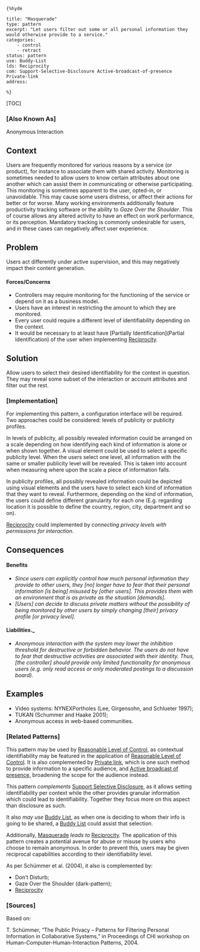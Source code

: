    {%hyde

    title: "Masquerade"
    type: pattern
    excerpt: "Let users filter out some or all personal information they would otherwise provide to a service."
    categories:
        - control
        - retract
    status: pattern
    use: Buddy-List
    lds: Reciprocity
    com: Support-Selective-Disclosure Active-broadcast-of-presence Private-link
    address:

    %}

[TOC]

### [Also Known As]
<!-- All other names the pattern is known by.-->

Anonymous Interaction

## Context
<!-- The situations in which the pattern may apply.-->

Users are frequently monitored for various reasons by a service (or product), for instance to associate them with shared activity. Monitoring is sometimes needed to allow users to know certain attributes about one another which can assist them in communicating or otherwise participating. This monitoring is sometimes apparent to the user, opted-in, or unavoidable. This may cause some users distress, or affect their actions for better or for worse. Many working environments additionally feature productivity tracking software or the ability to _Gaze Over the Shoulder_. This of course allows any altered activity to have an effect on work performance, or its perception. Mandatory tracking is commonly undesirable for users, and in these cases can negatively affect user experience.

## Problem
<!-- The problem a pattern addresses, including a list of forces describing why a problem might be difficult to solve.-->

Users act differently under active supervision, and this may negatively impact their content generation.

#### Forces/Concerns
- Controllers may require monitoring for the functioning of the service or depend on it as a business model.
- Users have an interest in restricting the amount to which they are monitored.
- Every user could require a different level of identifiability depending on the context.
- It would be necessary to at least have [Partially Identification](Partial Identification) of the user when implementing [Reciprocity](Reciprocity).

## Solution
<!-- A concise description of how the pattern addresses the problem.-->

Allow users to select their desired identifiability for the context in question. They may reveal some subset of the interaction or account attributes and filter out the rest.

<!--### [Structure]-->
<!--A detailed specification of the structural aspects of the pattern. A class diagram if applicable.-->



### [Implementation]
<!--Guidelines for implementing the pattern; code fragments; suggested PETS; policy fragments.-->

For implementing this pattern, a configuration interface will be required. Two approaches could be considered: levels of publicity or publicity profiles.

In levels of publicity, all possibly revealed information could be arranged on a scale depending on how identifying each kind of information is alone or when shown together. A visual element could be used to select a specific publicity level. When the users select one level, all information with the same or smaller publicity level will be revealed. This is taken into account when measuring where upon the scale a piece of information falls.

In publicity profiles, all possibly revealed information could be depicted using visual elements and the users have to select each kind of information that they want to reveal. Furthermore, depending on the kind of information, the users could define different granularity for each one (E.g. regarding location it is possible to define the country, region, city, department and so on).

[Reciprocity](Reciprocity) could implemented by _connecting privacy levels with permissions for interaction._

## Consequences
<!--The advantages (benefits) and disadvantages (liabilities) of applying the pattern.-->

#### Benefits
- _Since users can explicitly control how much personal information they provide to other users, they [no] longer have to fear that their personal information [is being] misused by [other users]. This provides them with an environment that is as private as the situation [demands]._
- _[Users] can decide to discuss private matters without the possibility of being monitored by other users by simply changing [their] privacy profile [or privacy level]._

#### Liabilities._
- _Anonymous interaction with the system may lower the inhibition threshold for destructive or forbidden behavior. The users do not have to fear that destructive activities are associated with their identity. Thus, [the controller] should provide only limited functionality for anonymous users (e.g. only read access or only moderated postings to a discussion board)._

<!--### [Constraints]-->
<!-- limitations as a consequence of applying the pattern.-->



## Examples
<!--Motivational example to see how the pattern is applied.-->

- Video systems: NYNEXPortholes (Lee, Girgensohn, and Schlueter 1997);
- TUKAN (Schummer and Haake 2001);
- Anonymous access in web-based communities.

<!--### [Known Uses]-->
<!-- Pointers to various applications of the pattern.-->



<!--## See Also-->
<!-- Any pointers to relevant information, not contained in the subfields below.-->



### [Related Patterns]
<!-- Supporting and conflicting patterns-->

This pattern may be used by [Reasonable Level of Control](Reasonable-Level-of-Control), as contextual identifiability may be featured in the application of [Reasonable Level of Control](Reasonable-Level-of-Control). It is also complemented by [Private link](Private-link), which is one such method to provide information to a specific audience, and [Active broadcast of presence](Active-broadcast-of-presence), broadening the scope for the audience instead.

This pattern _complements_ [Support Selective Disclosure](Support-Selective-Disclosure), as it allows setting identifiability per context while the other provides granular information which could lead to identifiability. Together they focus more on this aspect than disclosure as such.

It also _may use_ [Buddy List](Buddy-List), as when one is deciding to whom their info is going to be shared, a [Buddy List](Buddy-List) could assist that selection.

Additionally, [Masquerade](Masquerade) _leads to_ [Reciprocity](Reciprocity). The application of this pattern creates a potential avenue for abuse or misuse by users who choose to remain anonymous. In order to prevent this, users may be given reciprocal capabilities according to their identifiability level.

As per Schümmer et al. (2004), it also is complemented by:

- Don’t Disturb;
- Gaze Over the Shoulder (dark-pattern);
- [Reciprocity](Reciprocity)

### [Sources]
<!-- References to the original source of the pattern.-->

Based on:

T. Schümmer, “The Public Privacy – Patterns for Filtering Personal Information in Collaborative Systems,” in Proceedings of CHI workshop on Human-Computer-Human-Interaction Patterns, 2004.

<!--## General Comments-->
<!-- Separate discussion on the pattern.-->



<!--## Tags-->
<!-- User definable descriptors for additional correlation.-->




